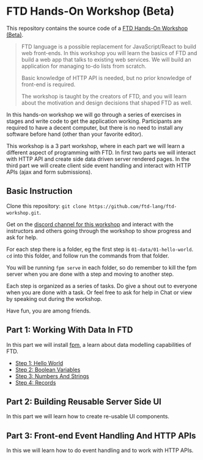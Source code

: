 # FTD Hands-On Workshop (Beta)

This repository contains the source code of a [FTD Hands-On Workshop
(Beta)](https://www.fifthtry.com/events/).

> FTD language is a possible replacement for JavaScript/React to build web
> front-ends. In this workshop you will learn the basics of FTD and build a web
> app that talks to existing web services. We will build an application for
> managing to-do lists from scratch.
>
> Basic knowledge of HTTP API is needed, but no prior knowledge of front-end is
> required.
>
> The workshop is taught by the creators of FTD, and you will learn about the
> motivation and design decisions that shaped FTD as well.

In this hands-on workshop we will go through a series of exercises in stages and
write code to get the application working. Participants are required to have a
decent computer, but there is no need to install any software before hand
(other than your favorite editor).

This workshop is a 3 part workshop, where in each part we will learn a different
aspect of programming with FTD. In first two parts we will interact with HTTP API
and create side data driven server rendered pages. In the third part we will
create client side event handling and interact with HTTP APIs (ajax and form
submissions).

## Basic Instruction

Clone this repository: `git clone https://github.com/ftd-lang/ftd-workshop.git`.

Get on the [discord channel for this workshop](https://discord.gg/d2MgKBybEQ)
and interact with the instructors and others going through the workshop to show
progress and ask for help.

For each step there is a folder, eg the first step is `01-data/01-hello-world`.
`cd` into this folder, and follow run the commands from that folder.

You will be running `fpm serve` in each folder, so do remember to kill the fpm
server when you are done with a step and moving to another step.

Each step is organized as a series of tasks. Do give a shout out to everyone
when you are done with a task. Or feel free to ask for help in Chat or view
by speaking out during the workshop.

Have fun, you are among friends.

## Part 1: Working With Data In FTD

In this part we will install [fpm](https://fpm.dev), a learn about data
modelling capabilities of FTD.

- [Step 1: Hello World](01-data/01-hello-world/)
- [Step 2: Boolean Variables](01-data/02-boolean/)
- [Step 3: Numbers And Strings](01-data/03-numbers-and-strings/)
- [Step 4: Records](01-data/04-records/)

## Part 2: Building Reusable Server Side UI

In this part we will learn how to create re-usable UI components.


## Part 3: Front-end Event Handling And HTTP APIs

In this we will learn how to do event handling and to work with HTTP APIs.


